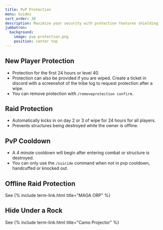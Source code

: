 ```yaml
---
title: PvP Protection
menu: Guides
sort_order: 30
description: Maximize your security with protection features shielding you from rival players.
jumbotron:
  background:
    image: pvp-protection.png
    position: center top
---
```


## New Player Protection

- Protection for the first 24 hours or level 40.
- Protection can also be provided if you are wiped. Create a ticket in discord with a screenshot of the tribe log to request protection after a wipe.
- You can remove protection with `/removeprotection confirm`.

## Raid Protection

- Automatically kicks in on day 2 or 3 of wipe for 24 hours for all players. 
- Prevents structures being destroyed while the owner is offline.

## PvP Cooldown

- A 4 minute cooldown will begin after entering combat or structure is destroyed.
- You can only use the `/suicide` command when not in pvp cooldown, handcuffed or knocked out.

## Offline Raid Protection

See {% include term-link.html title="MAGA ORP" %}

## Hide Under a Rock

See {% include term-link.html title="Camo Projector" %}
